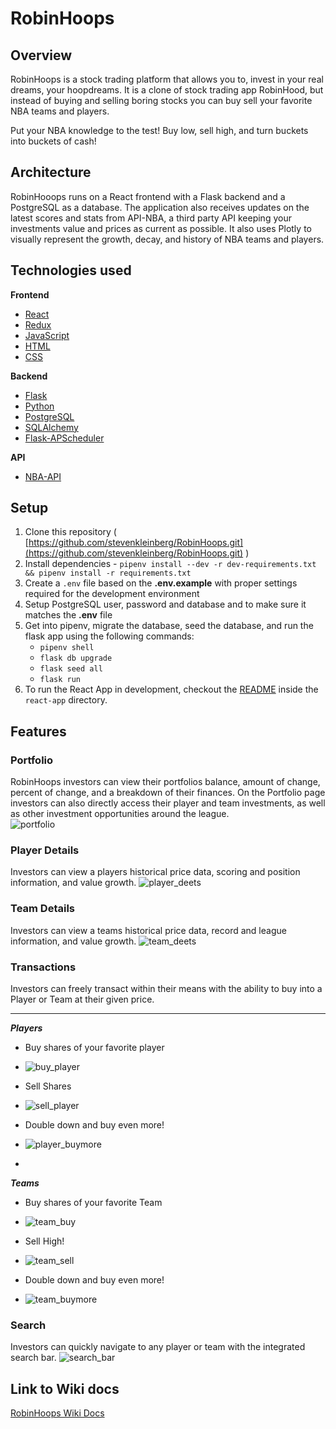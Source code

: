 # RobinHoops
## Overview
RobinHoops is a stock trading platform that allows you to, invest in your real dreams, your hoopdreams. It is a clone of stock trading app RobinHood, but instead of buying and selling boring stocks you can buy sell your favorite NBA teams and players.

Put your NBA knowledge to the test! Buy low, sell high, and turn buckets into buckets of cash! 

## Architecture 
RobinHooops runs on a React frontend with a Flask backend and a PostgreSQL as a database. The application also receives updates on the latest scores and stats from API-NBA, a third party API keeping your investments value and prices as current as possible. It also uses Plotly to visually represent the growth, decay, and history of NBA teams and players.
## Technologies used
**Frontend**

-   [React](https://reactjs.org/)
-   [Redux](https://redux.js.org/)
-   [JavaScript](https://developer.mozilla.org/en-US/docs/Web/JavaScript)
-   [HTML](https://developer.mozilla.org/en-US/docs/Web/HTML)
-   [CSS](https://developer.mozilla.org/en-US/docs/Web/CSS)

**Backend**

-   [Flask](https://flask.palletsprojects.com/en/2.1.x/)
-   [Python](https://docs.python.org/3/)
-   [PostgreSQL](https://www.postgresql.org/)
-   [SQLAlchemy](https://www.sqlalchemy.org/)
-  [Flask-APScheduler](https://viniciuschiele.github.io/flask-apscheduler/)

 
**API**
- [NBA-API](https://rapidapi.com/api-sports/api/api-nba)


## Setup
1.  Clone this repository ( [https://github.com/stevenkleinberg/RobinHoops.git](https://github.com/stevenkleinberg/RobinHoops.git) )
2.  Install dependencies -  `pipenv install --dev -r dev-requirements.txt && pipenv install -r requirements.txt`
3.  Create a  `.env`  file based on the  **.env.example**  with proper settings required for the development environment
4.  Setup PostgreSQL user, password and database and to make sure it matches the  **.env**  file
5.  Get into pipenv, migrate the database, seed the database, and run the flask app using the following commands:
    -   `pipenv shell`
    -   `flask db upgrade`
    -   `flask seed all`
    -   `flask run`
6.  To run the React App in development, checkout the  [README](https://github.com/stevenkleinberg/RobinHoops/blob/main/react-app/README.md)  inside the  `react-app`  directory.

## Features
### Portfolio
RobinHoops investors can view their portfolios balance, amount of change, percent of change, and a breakdown of their finances. On the Portfolio page investors can also directly access their player and team investments, as well as other investment opportunities around the league.  
![portfolio](https://user-images.githubusercontent.com/94195000/169759595-d72d3866-d44b-49c4-b610-65dfb462f823.png)


### Player Details
Investors can view a players historical price data, scoring and position information, and value growth.
![player_deets](https://user-images.githubusercontent.com/94195000/169759623-24570e4e-8210-4391-a291-fa4311f0c8bd.png)

### Team Details
Investors can view a teams historical price data, record and league information, and value growth.
![team_deets](https://user-images.githubusercontent.com/94195000/169759642-dae7c9b4-1ff6-4a72-b763-76ee1bf3136b.png)

### Transactions
Investors can freely transact within their means with the ability to buy into a Player or Team at their given price.  
 	
 ******
 ***Players***
- Buy shares of your favorite player
- ![buy_player](https://user-images.githubusercontent.com/94195000/169759732-0cb19c70-f76a-43f6-b395-73bdb7a03720.png)

- Sell Shares
- ![sell_player](https://user-images.githubusercontent.com/94195000/169759749-c78abbfb-83db-4a7c-a5e1-407be6dcdaac.png)

- Double down and buy even more!
- ![player_buymore](https://user-images.githubusercontent.com/94195000/169759760-04a797df-0953-4be7-8374-f6f7ab1b6e66.png)

- 
 ***Teams***
- Buy shares of your favorite Team
- ![team_buy](https://user-images.githubusercontent.com/94195000/169759676-8adf376b-28b2-447b-82aa-0db47ce3b7bc.png)

- Sell High!
- ![team_sell](https://user-images.githubusercontent.com/94195000/169759703-f7a079ed-3ab2-4a17-95e2-d2edae3cb67a.png)

- Double down and buy even more!
- ![team_buymore](https://user-images.githubusercontent.com/94195000/169759720-751d29cd-fe30-49ee-acb1-190960719112.png)


### Search
Investors can quickly navigate to any player or team with the integrated search bar.
![search_bar](https://user-images.githubusercontent.com/94195000/169759775-2588990d-707a-4322-9677-210ca47b5aaf.png)

## Link to Wiki docs

[RobinHoops Wiki Docs](https://github.com/stevenkleinberg/RobinHoops/wiki)
